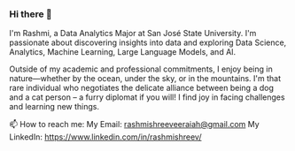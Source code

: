 ### Hi there 👋

I'm Rashmi, a Data Analytics Major at San José State University. I'm passionate about discovering insights into data and exploring Data Science, Analytics, Machine Learning, Large Language Models, and AI.

Outside of my academic and professional commitments, I enjoy being in nature—whether by the ocean, under the sky, or in the mountains. I'm that rare individual who negotiates the delicate alliance between being a dog and a cat person – a furry diplomat if you will!
I find joy in facing challenges and learning new things.

📫 How to reach me: My Email: rashmishreeveeraiah@gmail.com  My LinkedIn: https://www.linkedin.com/in/rashmishreev/
